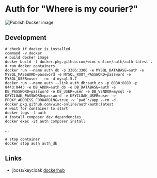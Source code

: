 # Auth for "Where is my courier?"
![Publish Docker image](https://github.com/wimc-online/auth/workflows/Publish%20Docker%20image/badge.svg)

## Development
```shell script
# check if docker is installed
command -v docker
# build docker image
docker build -t docker.pkg.github.com/wimc-online/auth/auth:latest .
# run docker containers
docker run --name auth_db -p 3306:3306 -e MYSQL_DATABASE=auth -e MYSQL_PASSWORD=password -e MYSQL_ROOT_PASSWORD=password -e MYSQL_USER=user --rm -d mysql:5.7
docker run --name auth --link auth_db:auth_db -p 8080:8080 -p 8443:8443 -e DB_ADDR=auth_db -e DB_DATABASE=auth -e DB_PASSWORD=password -e DB_USER=user -e DB_VENDOR=mysql -e KEYCLOAK_PASSWORD=password -e KEYCLOAK_USER=user -e PROXY_ADDRESS_FORWARDING=true -v `pwd`:/app --rm -d docker.pkg.github.com/wimc-online/auth/auth:latest
# wait for container to start
docker logs -f auth
# install composer dev dependencies
docker exec -it auth composer install
```
...
```shell script
# stop container
docker stop auth auth_db
```

## Links
- jboss/keycloak [dockerhub](https://hub.docker.com/r/jboss/keycloak/dockerfile)
